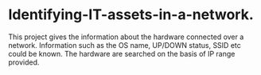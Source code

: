 # Identifying-IT-assets-in-a-network.
This project gives the information about the hardware connected over a network. Information such as the OS name, UP/DOWN status, SSID etc could be known. The hardware are searched on the basis of IP range provided.
